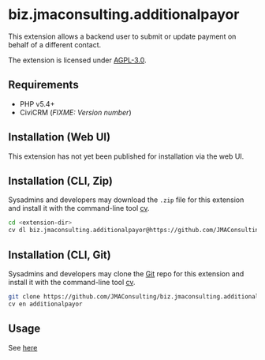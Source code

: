 # biz.jmaconsulting.additionalpayor

This extension allows a backend user to submit or update payment on behalf of a different contact.

The extension is licensed under [AGPL-3.0](LICENSE.txt).

## Requirements

* PHP v5.4+
* CiviCRM (*FIXME: Version number*)

## Installation (Web UI)

This extension has not yet been published for installation via the web UI.

## Installation (CLI, Zip)

Sysadmins and developers may download the `.zip` file for this extension and
install it with the command-line tool [cv](https://github.com/civicrm/cv).

```bash
cd <extension-dir>
cv dl biz.jmaconsulting.additionalpayor@https://github.com/JMAConsulting/biz.jmaconsulting.additionalpayor/archive/master.zip
```

## Installation (CLI, Git)

Sysadmins and developers may clone the [Git](https://en.wikipedia.org/wiki/Git) repo for this extension and
install it with the command-line tool [cv](https://github.com/civicrm/cv).

```bash
git clone https://github.com/JMAConsulting/biz.jmaconsulting.additionalpayor.git
cv en additionalpayor
```

## Usage

See [here](https://github.com/JMAConsulting/biz.jmaconsulting.additionalpayor/wiki/About)

